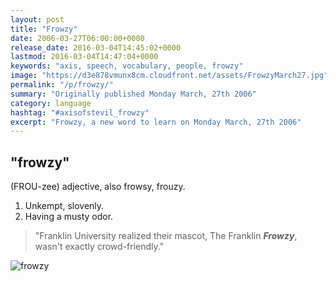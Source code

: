```yaml
---
layout: post
title: "Frowzy"
date: 2006-03-27T06:00:00+0000
release_date: 2016-03-04T14:45:02+0000
lastmod: 2016-03-04T14:47:04+0000
keywords: "axis, speech, vocabulary, people, frowzy"
image: "https://d3e878vmunx8cm.cloudfront.net/assets/FrowzyMarch27.jpg"
permalink: "/p/frowzy/"
summary: "Originally published Monday March, 27th 2006"
category: language
hashtag: "#axisofstevil_frowzy"
excerpt: "Frowzy, a new word to learn on Monday March, 27th 2006"
---
```


[id_1]: https://d3e878vmunx8cm.cloudfront.net/assets/FrowzyMarch27.jpg "frowzy"

## "frowzy" ##

(FROU-zee) adjective, also frowsy, frouzy.

1. Unkempt, slovenly.
2. Having a musty odor.
 
> "Franklin University realized their mascot, The Franklin ***Frowzy***, wasn't exactly crowd-friendly."

![frowzy][id_1]
